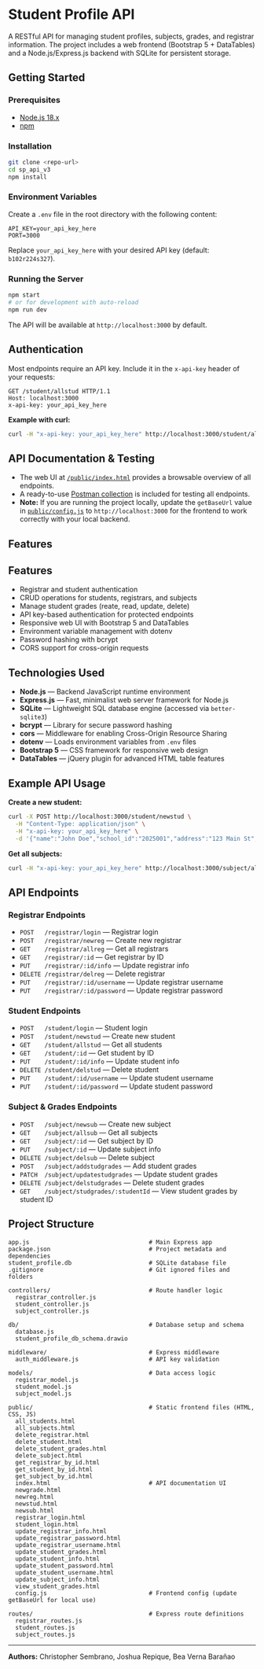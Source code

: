 # Student Profile API


A RESTful API for managing student profiles, subjects, grades, and registrar information. The project includes a web frontend (Bootstrap 5 + DataTables) and a Node.js/Express.js backend with SQLite for persistent storage.

## Getting Started

### Prerequisites
- [Node.js 18.x](https://nodejs.org/)
- [npm](https://www.npmjs.com/)

### Installation
```bash
git clone <repo-url>
cd sp_api_v3
npm install
```

### Environment Variables
Create a `.env` file in the root directory with the following content:
```env
API_KEY=your_api_key_here
PORT=3000
```
Replace `your_api_key_here` with your desired API key (default: `b102r224s327`).

### Running the Server
```bash
npm start
# or for development with auto-reload
npm run dev
```

The API will be available at `http://localhost:3000` by default.

## Authentication
Most endpoints require an API key. Include it in the `x-api-key` header of your requests:

```http
GET /student/allstud HTTP/1.1
Host: localhost:3000
x-api-key: your_api_key_here
```

**Example with curl:**
```bash
curl -H "x-api-key: your_api_key_here" http://localhost:3000/student/allstud
```


## API Documentation & Testing

- The web UI at [`/public/index.html`](public/index.html) provides a browsable overview of all endpoints.
- A ready-to-use [Postman collection](StudentProfileAPI.postman_collection.json) is included for testing all endpoints.
- **Note:** If you are running the project locally, update the `getBaseUrl` value in [`public/config.js`](public/config.js) to `http://localhost:3000` for the frontend to work correctly with your local backend.

## Features

## Features
- Registrar and student authentication
- CRUD operations for students, registrars, and subjects
- Manage student grades (reate, read, update, delete)
- API key-based authentication for protected endpoints
- Responsive web UI with Bootstrap 5 and DataTables
- Environment variable management with dotenv
- Password hashing with bcrypt
- CORS support for cross-origin requests

## Technologies Used
- **Node.js** — Backend JavaScript runtime environment
- **Express.js** — Fast, minimalist web server framework for Node.js
- **SQLite** — Lightweight SQL database engine (accessed via `better-sqlite3`)
- **bcrypt** — Library for secure password hashing
- **cors** — Middleware for enabling Cross-Origin Resource Sharing
- **dotenv** — Loads environment variables from `.env` files
- **Bootstrap 5** — CSS framework for responsive web design
- **DataTables** — jQuery plugin for advanced HTML table features

## Example API Usage

**Create a new student:**
```bash
curl -X POST http://localhost:3000/student/newstud \
  -H "Content-Type: application/json" \
  -H "x-api-key: your_api_key_here" \
  -d '{"name":"John Doe","school_id":"2025001","address":"123 Main St","email_address":"john@example.com","username":"johndoe","password":"password123","course":"BSCS"}'
```

**Get all subjects:**
```bash
curl -H "x-api-key: your_api_key_here" http://localhost:3000/subject/allsub
```

## API Endpoints

### Registrar Endpoints
- `POST   /registrar/login` — Registrar login
- `POST   /registrar/newreg` — Create new registrar
- `GET    /registrar/allreg` — Get all registrars
- `GET    /registrar/:id` — Get registrar by ID
- `PUT    /registrar/:id/info` — Update registrar info
- `DELETE /registrar/delreg` — Delete registrar
- `PUT    /registrar/:id/username` — Update registrar username
- `PUT    /registrar/:id/password` — Update registrar password

### Student Endpoints
- `POST   /student/login` — Student login
- `POST   /student/newstud` — Create new student
- `GET    /student/allstud` — Get all students
- `GET    /student/:id` — Get student by ID
- `PUT    /student/:id/info` — Update student info
- `DELETE /student/delstud` — Delete student
- `PUT    /student/:id/username` — Update student username
- `PUT    /student/:id/password` — Update student password

### Subject & Grades Endpoints
- `POST   /subject/newsub` — Create new subject
- `GET    /subject/allsub` — Get all subjects
- `GET    /subject/:id` — Get subject by ID
- `PUT    /subject/:id` — Update subject info
- `DELETE /subject/delsub` — Delete subject
- `POST   /subject/addstudgrades` — Add student grades
- `PATCH  /subject/updatestudgrades` — Update student grades
- `DELETE /subject/delstudgrades` — Delete student grades
- `GET    /subject/studgrades/:studentId` — View student grades by student ID

## Project Structure

```
app.js                                  # Main Express app
package.json                            # Project metadata and dependencies
student_profile.db                      # SQLite database file
.gitignore                              # Git ignored files and folders

controllers/                            # Route handler logic
  registrar_controller.js
  student_controller.js
  subject_controller.js

db/                                     # Database setup and schema
  database.js
  student_profile_db_schema.drawio

middleware/                             # Express middleware
  auth_middleware.js                    # API key validation

models/                                 # Data access logic
  registrar_model.js
  student_model.js
  subject_model.js

public/                                 # Static frontend files (HTML, CSS, JS)
  all_students.html
  all_subjects.html
  delete_registrar.html
  delete_student.html
  delete_student_grades.html
  delete_subject.html
  get_registrar_by_id.html
  get_student_by_id.html
  get_subject_by_id.html
  index.html                            # API documentation UI
  newgrade.html
  newreg.html
  newstud.html
  newsub.html
  registrar_login.html
  student_login.html
  update_registrar_info.html
  update_registrar_password.html
  update_registrar_username.html
  update_student_grades.html
  update_student_info.html
  update_student_password.html
  update_student_username.html
  update_subject_info.html
  view_student_grades.html
  config.js                             # Frontend config (update getBaseUrl for local use)

routes/                                 # Express route definitions
  registrar_routes.js
  student_routes.js
  subject_routes.js
```

---

**Authors:** Christopher Sembrano, Joshua Repique, Bea Verna Barañao